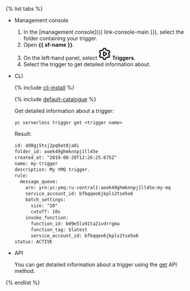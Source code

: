{% list tabs %}

- Management console

   1. In the [management console]({{ link-console-main }}), select the folder containing your trigger.
   1. Open **{{ sf-name }}**.
   1. On the left-hand panel, select ![image](../../_assets/functions/triggers.svg) **Triggers**.
   1. Select the trigger to get detailed information about.

- CLI

   {% include [cli-install](../cli-install.md) %}

   {% include [default-catalogue](../default-catalogue.md) %}

   Get detailed information about a trigger:

   ```
   yc serverless trigger get <trigger name>
   ```

   Result:

   ```
   id: dd0gj5tsj2pq9at8ja8i
   folder_id: aoek49ghmknnpj1ll45e
   created_at: "2019-08-28T12:26:25.675Z"
   name: my-trigger
   description: My YMQ trigger.
   rule:
     message_queue:
       arn: yrn:yc:ymq:ru-central1:aoek49ghmknnpj1ll45e:my-mq
       service_account_id: bfbqqeo6jkpls2tse5o6
       batch_settings:
         size: "10"
         cutoff: 10s
       invoke_function:
         function_id: b09e5lu91ta21vdrrgma
         function_tag: $latest
         service_account_id: bfbqqeo6jkpls2tse5o6
   status: ACTIVE
   ```

- API

   You can get detailed information about a trigger using the [get](../../functions/triggers/api-ref/Trigger/get.md) API method.

{% endlist %}
